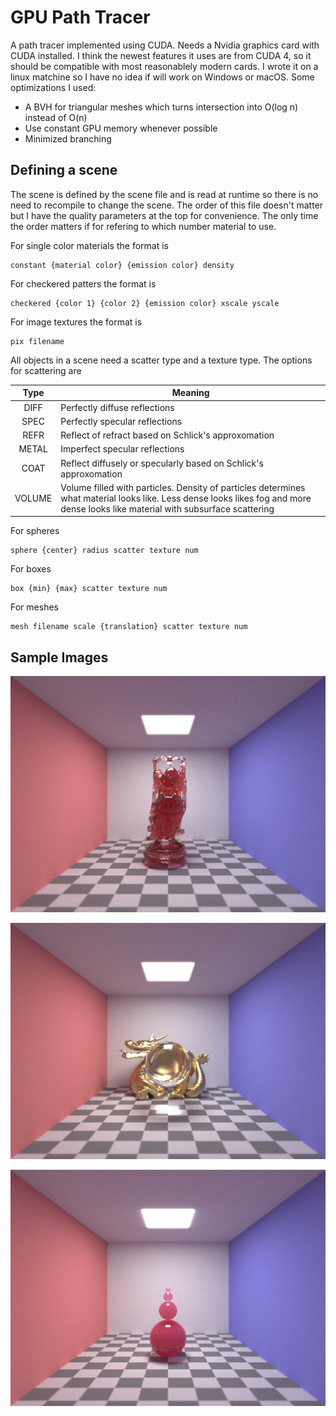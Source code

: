 GPU Path Tracer
===============
A path tracer implemented using CUDA. Needs a Nvidia graphics card with CUDA installed. I think the newest features it uses are from CUDA 4, so it should be compatible with most reasonablely modern cards. I wrote it on a linux matchine so I have no idea if will work on Windows or macOS. Some optimizations I used:

  * A BVH for triangular meshes which turns intersection into O(log n) instead of O(n)
  * Use constant GPU memory whenever possible
  * Minimized branching

## Defining a scene
The scene is defined by the scene file and is read at runtime so there is no need to recompile to change the scene. The order of this file doesn't matter but I have the quality parameters at the top for convenience. The only time the order matters if for refering to which number material to use.

For single color materials the format is 

    constant {material color} {emission color} density

For checkered patters the format is 

    checkered {color 1} {color 2} {emission color} xscale yscale

For image textures the format is 

    pix filename

All objects in a scene need a scatter type and a texture type. The options for scattering are 

| Type | Meaning |
|:----:|---------|
|DIFF|Perfectly diffuse reflections|
|SPEC|Perfectly specular reflections|
|REFR|Reflect of refract based on Schlick's approxomation|
|METAL|Imperfect specular reflections|
|COAT|Reflect diffusely or specularly based on Schlick's approxomation|
|VOLUME|Volume filled with particles. Density of particles determines what material looks like. Less dense looks likes fog and more dense looks like material with subsurface scattering|

For spheres 

    sphere {center} radius scatter texture num

For boxes 

    box {min} {max} scatter texture num

For meshes 

    mesh filename scale {translation} scatter texture num

## Sample Images

![Image](samples/glass_budda.png)

![Image](samples/dragon_with_glass.png)

![Imgae](samples/subsurface.png)